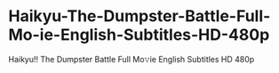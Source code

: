 # Haikyu-The-Dumpster-Battle-Full-Mo-ie-English-Subtitles-HD-480p
Haikyu!! The Dumpster Battle Full Mo𝚟ie English Subtitles HD 480p
